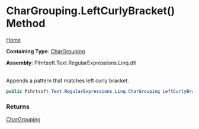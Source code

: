 # CharGrouping\.LeftCurlyBracket\(\) Method

[Home](../../../../../../README.md)

**Containing Type**: [CharGrouping](../README.md)

**Assembly**: Pihrtsoft\.Text\.RegularExpressions\.Linq\.dll

\
Appends a pattern that matches left curly bracket\.

```csharp
public Pihrtsoft.Text.RegularExpressions.Linq.CharGrouping LeftCurlyBracket()
```

### Returns

[CharGrouping](../README.md)

